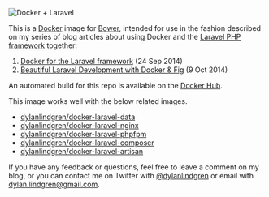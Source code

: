 ![Docker + Laravel](https://cloud.githubusercontent.com/assets/6241518/4891716/11414636-63ab-11e4-9fea-ffab30fb5ddb.jpg)

This is a [Docker](http://www.docker.com) image for [Bower](http://bower.io), intended for use in the fashion described on my series of blog articles about using Docker and the [Laravel PHP framework](http://www.laravel.com) together:

1. [Docker for the Laravel framework](http://dylanlindgren.com/docker-for-the-laravel-framework) (24 Sep 2014)
2. [Beautiful Laravel Development with Docker & Fig](http://dylanlindgren.com/laravel-development-docker-fig) (9 Oct 2014)

An automated build for this repo is available on the [Docker Hub](https://registry.hub.docker.com/u/dylanlindgren/docker-laravel-bower).

This image works well with the below related images.
- [dylanlindgren/docker-laravel-data](https://github.com/dylanlindgren/docker-laravel-data)
- [dylanlindgren/docker-laravel-nginx](https://github.com/dylanlindgren/docker-laravel-nginx)
- [dylanlindgren/docker-laravel-phpfpm](https://github.com/dylanlindgren/docker-laravel-phpfpm)
- [dylanlindgren/docker-laravel-composer](https://github.com/dylanlindgren/docker-laravel-composer)
- [dylanlindgren/docker-laravel-artisan](https://github.com/dylanlindgren/docker-laravel-artisan)

If you have any feedback or questions, feel free to leave a comment on my blog, or you can contact me on Twitter with [@dylanlindgren](https://twitter.com/dylanlindgren) or email with dylan.lindgren@gmail.com.
